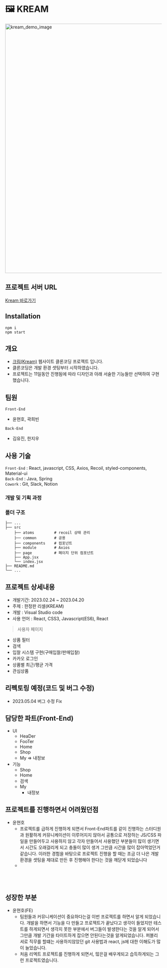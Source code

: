 # 🖼 KREAM
<img src="public/images/kream_demo.png" width=800 alt="kream_demo_image">

<br/>

## <strong>프로젝트 서버 URL</strong> 

<a href="http://43.200.202.87/">Kream 바로가기</a>

## <strong>Installation</strong>

```
npm i
npm start
```

## <strong>개요</strong>

- [크림(Kream)](https://kream.co.kr/) 웹사이트 클론코딩 프로젝트 입니다.
- 클론코딩은 개발 환경 셋팅부터 시작하였습니다.
- 프로젝트는 11일동안 진행됨에 따라 디자인과 아래 서술한 기능들만 선택하여 구현했습니다.

## <strong>팀원</strong>

`Front-End`

- 윤현호, 곽희빈

`Back-End`

- 김유진, 한지우

## <strong>사용 기술</strong>

`Front-End` : React, javascript, CSS, Axios, Recoil, styled-components, Material-ui </br>
`Back-End` : Java, Spring </br>
`Cowork` : Git, Slack, Notion

### <strong>개발 및 기획 과정</strong>


### <strong>폴더 구조</strong>
```
├── ...                   
├── src           
	├── atoms         # recoil 상태 관리
	├── common        # 공용 
	├── components    # 컴포넌트
	├── module        # Axios
	├── page          # 페이지 단위 컴포넌트
	├── App.jsx        
	└── index.jsx      
├── README.md               
└── ...
```

## <strong> 프로젝트 상세내용 </strong>

- 개발기간: 2023.02.24 ~ 2023.04.20
- 주제 : 한정판 리셀(KREAM)
- 개발 : Visual Studio code
- 사용 언어 : React, CSS3, Javascript(ES6), React

> 사용자 페이지

- 상품 필터
- 검색
- 입찰 시스템 구현(구매입찰/판매입찰)
- 카카오 로그인
- 상품별 최근/평균 가격
- 관심상품

## <strong>리펙토링 예정(코드 및 버그 수정)</strong>
- 2023.05.04 버그 수정 Fix

## <strong>담당한 파트(Front-End)</strong>

- UI
  - HeaDer
  - FooTer
  - Home
  - Shop
  - My => 내정보
- 기능
  - Shop
  - Home
  - 검색
  - My
    - 내정보



## <strong>프로젝트를 진행하면서 어려웠던점</strong>
  - 윤현호
    - 프로젝트를 급하게 진행하게 되면서 Front-End파트를 같이 진행하는 스터디원과 원활하게 커뮤니케이션이 이루어지지 않아서 공통으로 저장하는 JS/CSS 파일을 만들어두고 사용하지 않고 각자 만들어서 사용했던 부분들이 많이 생기면서 시간도 오래걸리게 되고 충돌이 많이 생겨 그만큼 시간을 많이 잡아먹었던거 같습니다. 이러한 경험을 바탕으로 프로젝트 진행을 할 때는 조금 더 나은 개발환경을 셋팅을 제대로 만든 후 진행해야 한다는 것을 깨닫게 되었습니다
    - 
<!--     프로젝트를 급하게 진행하게 되면서 Front-End파트를 같이 진행하는 스터디원과
    원활하게 커뮤니케이션이 이루어지지 않아서 공통으로 저장하는 JS/CSS 파일을 만들어두고
    사용하지 않고 각자 만들어서 사용했던 부분들이 많이 생기면서 시간도 오래걸리게 되고
    충돌이 많이 생겨 그만큼 시간을 많이 잡아먹었던거 같습니다.

    처음 UI를 만들때 라이브러리를 사용하지않고 진행을 하게 되었는데 이후에 퍼블리싱 속도가 느려서 프로젝트를 진행하는 도중 Meterial-UI를 선택해서 진행하게 되었다. 처음에는 사용해보지 못해본 라이브러리를 배우면서 사용해보자는 취지로 시작했지만, 사용법이 생소하기도 하고, 시간이라는 압박에 사용을 잘 못했던거 같다.

    프로젝트 개발중 문제가 생기거나 git에 push와 merge를 할 때에 팀원과 소통이 많이 없었다보니 git에서는 자주 충돌이 나게 되었다. 나중에서야 branch를 하나 더 만들어서 한곳에서 merge를 하는 방법을 찾아서 진행하게 되었지만 처음 개발환경을 잘 만들어 두었다면 주어진 시간을 잘 활용할 수 있었다고 생각한다. -->


 <br/><br/>


## <strong>성장한 부분</strong>

- 윤현호(FE)
  - 팀원들과 커뮤니케이션이 중요하다는걸 이번 프로젝트를 하면서 알게 되었습니다. 개발을 하면서 기능을 다 만들고 프로젝트가 끝났다고 생각이 들었지만 테스트를 하게되면서 생각지 못한 부분에서 버그들이 발생한다는 것을 알게 되어서 그만큼 개발 기간을 타이트하게 잡으면 안된다는것을 알게되었습니다. 퍼블리셔로 직무를 할떄는 사용하지않았던 git 사용법과 react, js에 대한 이해도가 많이 늘었습니다.
  - 
    처음 리엑트 프로젝트를 진행하게 되면서, 많은걸 배우게되고 습득하게되는 그런 프로젝트였습니다.
<!--     
    개인적으로 경험이 많이 부족헀던 백엔드와 작업할 수 있었던 것이 정말 좋은 경헙이었습니다. 백엔드와 같이 협업하여 프로젝트를 진행하면서 다양한 HTTP요청 메서드를 쓰며 이해할 수 있었습니다.
    또한, 프론트와 백엔드가 어떤 커뮤니케이션을 하게 되는지 알게 되었고, 프론트로 전달되는 data에 대해 고민하여 서로 조율하며 맞춰가며 좀 더 나은 data모양에 대해서도 고민할 수 있는 기회가 되었다.

    상태 라이브러리는 Recoil을 사용했습니다. Recoil은 Redux에 비해 코드를 좀 더 직관적이게 사용할 수 있었고, 코드에 길이도 짧다는 장점이 있어서 사용했습니다.

    팀원들과 커뮤니케이션이 중요하다는걸 이번 프로젝트를 하면서 알게 되었습니다.
    개발을 하면서 기능을 다 만들고 프로젝트가 끝났다고 생각이 들었지만 테스트를 하게되면서 생각지 못한 부분에서 버그들이 발생한다는 것을 알게 되어서 그만큼 개발 기간을 타이트하게 잡으면 안된다는것을 알게되었습니다. 퍼블리셔로 직무를 할떄는 사용하지않았던  git 사용법과 react, js에 대한 이해도가 많이 늘었고, 잘하고 싶은 욕심도 많았기 때문에 여러가지 측면에서 아쉬움이 많이 남았던 프로젝트였던거 같다. 그래서 좀 더 나은 개발이 무엇인가 고민하게 되었고, 그에 대한 답은 정돈된 개발 체계와 속도, 정확성, 소통이라는 결론을 내렸다. 제한된 시간 안에 프로젝트를 끝내려면 나의 속도와 팀원의 속도를 알고 서로 부족한 부분을 보완하며 최적의 선택을 해야한다는 것을 배웠다. 팀원들이 힘들어도 포기하지 않고 함께 프로젝트를 마쳐주어서 고마웠다. -->

